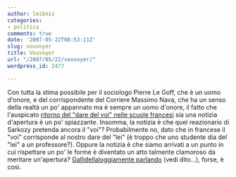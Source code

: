 ```yaml
---
author: leibniz
categories:
- politica
comments: true
date: '2007-05-22T08:53:11Z'
slug: vouvoyer
title: Vouvoyer
url: "/2007/05/22/vouvoyer/"
wordpress_id: 2477

---
```

Con tutta la stima possibile per il sociologo Pierre Le Goff, che è un uomo d'onore, e del corrispondente del Corriere Massimo Nava, che ha un senso della realtà un po' appannato ma è sempre un uomo d'onore, il fatto che l'auspicato [ritorno del "dare del voi" nelle scuole francesi](http://www.corriere.it/Primo_Piano/Esteri/2007/05_Maggio/22/scuole_francesi_voi.shtml) sia una notizia d'apertura è un po' spiazzante.
Insomma, la notizia è che quel reazionario di Sarkozy pretenda ancora il "voi"? Probabilmente no, dato che in francese il "voi" corrisponde al nostro dare del "lei" (è troppo che uno studente dia del "lei" a un professore?).
Oppure la notizia è che siamo arrivati a un punto in cui rispettare un po' le forme è diventato un atto talmente clamoroso da meritare un'apertura? [Gallidellaloggiamente parlando](http://www.corriere.it/Primo_Piano/Editoriali/2007/04_Aprile/02/addio_ai_padri.shtml) (vedi dito...), forse, è così.
